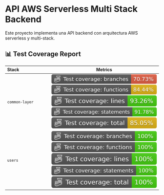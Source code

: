 # API AWS Serverless Multi Stack Backend

Este proyecto implementa una API backend con arquitectura AWS serverless y multi-stack.

## 📊 Test Coverage Report

| Stack⠀⠀⠀⠀⠀⠀⠀⠀⠀| Metrics |
|----------------|----------|
| `common-layer` | ![Branches](./badges/common-layer/coverage-branches.svg) ![Functions](./badges/common-layer/coverage-functions.svg) ![Lines](./badges/common-layer/coverage-lines.svg) ![Statements](./badges/common-layer/coverage-statements.svg) ![Total](./badges/common-layer/coverage-total.svg) |
| `users` | ![Branches](./badges/users/coverage-branches.svg) ![Functions](./badges/users/coverage-functions.svg) ![Lines](./badges/users/coverage-lines.svg) ![Statements](./badges/users/coverage-statements.svg) ![Total](./badges/users/coverage-total.svg) |
